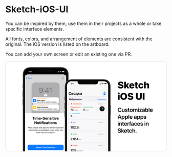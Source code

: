 # Sketch-iOS-UI

You can be inspired by them, use them in their projects as a whole or take specific interface elements. 

All fonts, colors, and arrangement of elements are consistent with the original. The iOS version is listed on the artboard. 

You can add your own screen or edit an existing one via PR.



<img align="left" src="https://github.com/svyatoynick/Sketch-iOS-UI/blob/main/Assets/preview.png"/>
